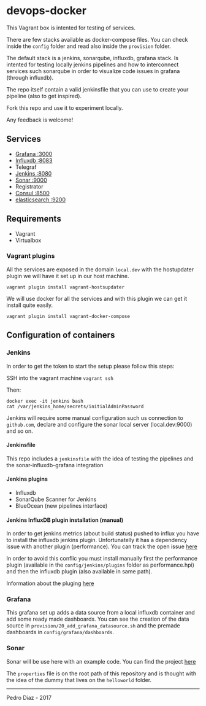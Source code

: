 # devops-docker

This Vagrant box is intented for testing of services.

There are few stacks available as docker-compose files. You can check inside the ````config```` folder and read also inside the ````provision```` folder. 

The default stack is a jenkins, sonarqube, influxdb, grafana stack. Is intented for testing locally jenkins pipelines and how to interconnect services such sonarqube in order to visualize code issues in grafana (through influxdb).

The repo itself contain a valid jenkinsfile that you can use to create your pipeline (also to get inspired).

Fork this repo and use it to experiment locally. 

Any feedback is welcome!

## Services

- [Grafana :3000](local.dev:3000)
- [Influxdb :8083](local.dev:8083)
- Telegraf
- [Jenkins :8080](local.dev:8080)
- [Sonar :9000](local.dev:9000)
- Registrator
- [Consul :8500](local.dev:8500)
- [elasticsearch :9200](local.dev:9200)


## Requirements 

- Vagrant
- Virtualbox

### Vagrant plugins

All the services are exposed in the domain ````local.dev```` with the hostupdater plugin we will have it set up in our host machine.

```
vagrant plugin install vagrant-hostsupdater
```

We will use docker for all the services and with this plugin we can get it install quite easily.

```
vagrant plugin install vagrant-docker-compose
```

## Configuration of containers

### Jenkins

In order to get the token to start the setup please follow this steps:

SSH into the vagrant machine ````vagrant ssh````

Then:

````
docker exec -it jenkins bash
cat /var/jenkins_home/secrets/initialAdminPassword
````

Jenkins will require some manual configuration such us connection to ````github.com````, declare and configure the sonar local server (local.dev:9000) and so on. 

#### Jenkinsfile

This repo includes a ````jenkinsfile```` with the idea of testing the pipelines and the sonar-influxdb-grafana integration

#### Jenkins plugins

- Influxdb
- SonarQube Scanner for Jenkins	
- BlueOcean (new pipelines interface)

#### Jenkins InfluxDB plugin installation (manual)

In order to get jenkins metrics (about build status) pushed to influx you have to install the influxdb jenkins plugin. Unfortunatelly it has a dependency issue with another plugin (performance).
You can track the open issue [here](https://issues.jenkins-ci.org/browse/JENKINS-43539?page=com.atlassian.jira.plugin.system.issuetabpanels%3Achangehistory-tabpanel)

In order to avoid this conflic you must install manually first the performance plugin (available in the ````config/jenkins/plugins```` folder as performance.hpi) and then the influxdb plugin (also available in same path).

Information about the pluging [here](https://wiki.jenkins-ci.org/display/JENKINS/InfluxDB+Plugin)

### Grafana

This grafana set up adds a data source from a local influxdb container and add some ready made dashboards. You can see the creation of the data source in ````provision/20_add_grafana_datasource.sh```` and the premade dashboards in ````config/grafana/dashboards````. 

### Sonar

Sonar will be use here with an example code. You can find the project [here](https://github.com/SonarSource/sonar-examples)

The ````properties```` file is on the root path of this repository and is thought with the idea of the dummy that lives on the ````helloworld```` folder.




-------

Pedro Diaz - 2017